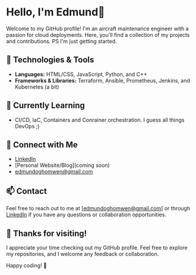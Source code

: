 # Hello, I'm Edmund👋

Welcome to my GitHub profile! I'm an aircraft maintenance engineer with a passion for cloud deployments. Here, you'll find a collection of my projects and contributions. PS I'm just getting started.

## 🔧 Technologies & Tools

- **Languages:** HTML/CSS, JavaScript, Python, and C++
- **Frameworks & Libraries:** Terraform, Ansible, Prometheus, Jenkins, and Kubernetes (a bit)


## 🌱 Currently Learning

- CI/CD, IaC, Containers and Conrainer orchestration. I guess all things DevOps ;)

## 👥 Connect with Me

- [LinkedIn](www.linkedin.com/in/edmundoghomwen)
- [Personal Website/Blog](coming soon)
- edmundoghomwen@gmail.com

## 📫 Contact

Feel free to reach out to me at [edmundoghomwen@gmail.com] or through [LinkedIn](www.linkedin.com/in/edmundoghomwen) if you have any questions or collaboration opportunities.

## 🎉 Thanks for visiting!

I appreciate your time checking out my GitHub profile. Feel free to explore my repositories, and I welcome any feedback or collaboration.

Happy coding! 🚀
